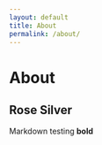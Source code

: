 ```yaml
---
layout: default
title: About
permalink: /about/
---
```


# About

##  Rose Silver
Markdown testing
**bold**
